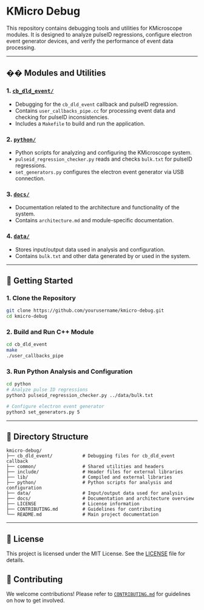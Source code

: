 # KMicro Debug

This repository contains debugging tools and utilities for KMicroscope modules. It is designed to analyze pulseID regressions, configure electron event generator devices, and verify the performance of event data processing.

---

## �� Modules and Utilities

### 1. [`cb_dld_event/`](./cb_dld_event/)
- Debugging for the `cb_dld_event` callback and pulseID regression.
- Contains `user_callbacks_pipe.cc` for processing event data and checking for pulseID inconsistencies.
- Includes a `Makefile` to build and run the application.

### 2. [`python/`](./python/)
- Python scripts for analyzing and configuring the KMicroscope system.
- `pulseid_regression_checker.py` reads and checks `bulk.txt` for pulseID regressions.
- `set_generators.py` configures the electron event generator via USB connection.

### 3. [`docs/`](./docs/)
- Documentation related to the architecture and functionality of the system.
- Contains `architecture.md` and module-specific documentation.

### 4. [`data/`](./data/)
- Stores input/output data used in analysis and configuration.
- Contains `bulk.txt` and other data generated by or used in the system.

---

## 🚀 Getting Started

### 1. Clone the Repository
```bash
git clone https://github.com/yourusername/kmicro-debug.git
cd kmicro-debug
```

### 2. Build and Run C++ Module
```bash
cd cb_dld_event
make
./user_callbacks_pipe
```

### 3. Run Python Analysis and Configuration
```bash
cd python
# Analyze pulse ID regressions
python3 pulseid_regression_checker.py ../data/bulk.txt

# Configure electron event generator
python3 set_generators.py 5
```

---

## 📄 Directory Structure
```
kmicro-debug/
├── cb_dld_event/           # Debugging files for cb_dld_event callback
├── common/                 # Shared utilities and headers
├── include/                # Header files for external libraries
├── lib/                    # Compiled and external libraries
├── python/                 # Python scripts for analysis and configuration
├── data/                   # Input/output data used for analysis
├── docs/                   # Documentation and architecture overview
├── LICENSE                 # License information
├── CONTRIBUTING.md         # Guidelines for contributing
└── README.md               # Main project documentation
```

---

## 📄 License
This project is licensed under the MIT License. See the [LICENSE](LICENSE) file for details.

## 🤝 Contributing
We welcome contributions! Please refer to [`CONTRIBUTING.md`](./CONTRIBUTING.md) for guidelines on how to get involved.



